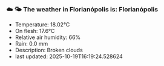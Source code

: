 ### ☁️ 🌤️  The weather in Florianópolis is: Florianópolis

- Temperature: 18.02°C
- On flesh: 17.6°C
- Relative air humidity: 66%
- Rain: 0.0 mm
- Description: Broken clouds
- last updated: 2025-10-19T16:19:24.528624
